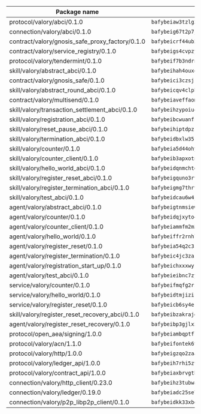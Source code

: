 | Package name                                                  | Package hash                                                  |
| ------------------------------------------------------------- | ------------------------------------------------------------- |
| protocol/valory/abci/0.1.0                                    | `bafybeiaw3tzlg3rkvnn5fcufblktmfwngmxugn4yo7pyjp76zz6aqtqcay` |
| connection/valory/abci/0.1.0                                  | `bafybeig67t2p7jwhjqwmrszeeyrpcs5v2pld62r5jbakwmf7fqwczpygn4` |
| contract/valory/gnosis_safe_proxy_factory/0.1.0               | `bafybeicrf44ub2kauwxan3zfbdmeqb2ae7xhftwucevr7q42bwho5oqcoa` |
| contract/valory/service_registry/0.1.0                        | `bafybeigs4cvpzyubnyw4cblgzqgkvrkrbpzsexxppcufxvssltxyx3ahua` |
| protocol/valory/tendermint/0.1.0                              | `bafybeif7b3ndrnwunl6s42e2cd6cu5hxruiimz3lwixb3r6um2lsldgldi` |
| skill/valory/abstract_abci/0.1.0                              | `bafybeihah4ouxqvdratxyqvluslxcv6k7rbmwygbh2e4gncrm4r4gqp23q` |
| contract/valory/gnosis_safe/0.1.0                             | `bafybeici3czsjrkeby4j3cppb2syrvmo3fx7ivi2bw3acevo4fzrf7kbui` |
| skill/valory/abstract_round_abci/0.1.0                        | `bafybeicqv4clphclqfx6ocrw6hvftqj7afn7u7btkxjeh3b22tootaxyea` |
| contract/valory/multisend/0.1.0                               | `bafybeiaveffaomsnmsc5hx62o77u7ilma6eipox7m5lrwa56737ektva3i` |
| skill/valory/transaction_settlement_abci/0.1.0                | `bafybeihzypoiu4ctoyzjn7t52fh2dokryayz3gow5jf2jh7edjbxktiibu` |
| skill/valory/registration_abci/0.1.0                          | `bafybeibcwuanfshiljher7ueb76e2i6jj2shtdunagkkeefdxypbghy2t4` |
| skill/valory/reset_pause_abci/0.1.0                           | `bafybeihiptdpzz2iyne2og5ilzja6frqg35oczhcywmiaxael4uh745xzy` |
| skill/valory/termination_abci/0.1.0                           | `bafybeidbxlw35rmpeludylcba6bkwhhlxzbwoz2tyrufxxicc3ygqsankm` |
| skill/valory/counter/0.1.0                                    | `bafybeia5d44ohyko45xj44bts7r3gahj2bpcd4sf76g2x4qbttj3f2f4fm` |
| skill/valory/counter_client/0.1.0                             | `bafybeib3apxotnry7gt6a5q2cesdobjlcb5bjqjuzwnp4f5naozbiyxvja` |
| skill/valory/hello_world_abci/0.1.0                           | `bafybeidqnmchtdjtt4gnxkbk7zpyznc6dongenpq5cixloutznbw4mflp4` |
| skill/valory/register_reset_abci/0.1.0                        | `bafybeigquno3rvkz5zerm5qd5wbrs47e2ywz3mpsqehzt4vxpuvfklt7n4` |
| skill/valory/register_termination_abci/0.1.0                  | `bafybeigmg7thrv7xijudkcy6fexcvu2xcfpgjvvrrshsgdkqjl6l27xuau` |
| skill/valory/test_abci/0.1.0                                  | `bafybeidcau6w4jdkah776i5oaneobo6yla35edivgowatbbbsvh7imhkxe` |
| agent/valory/abstract_abci/0.1.0                              | `bafybeigtnmsiew5yxjgoitnqnkzj7gufynkyodxnjnpxfje3acu6foeueq` |
| agent/valory/counter/0.1.0                                    | `bafybeidqjxyto4lw2amhgshr2mje6nsljsa4kuwjsoy7ww3i74ttaxd2wm` |
| agent/valory/counter_client/0.1.0                             | `bafybeiammfm2m3xatutqrn6xxp7tty3bzynqjqwjjiygezvcrbbnrf62o4` |
| agent/valory/hello_world/0.1.0                                | `bafybeiffr2rnhlwiibpcz4wvpxvnvu25mfbsdonscrlmozlry3yvmtdhdq` |
| agent/valory/register_reset/0.1.0                             | `bafybeia54q2c3suc3vnv6us4br4p625iih334s2nxac7ovwgjwvervxvg4` |
| agent/valory/register_termination/0.1.0                       | `bafybeic4jc3zazugfmbsnylbrzmyf3rpb2xocjgl2akry4asawyxa26ksm` |
| agent/valory/registration_start_up/0.1.0                      | `bafybeichxxxwyri54edycoeo72pfct55br6a7qsyedbviqzx5yi2z7zeea` |
| agent/valory/test_abci/0.1.0                                  | `bafybeieibnc7zyz6trk2mm5rz4z7a6gbknj6tt2gh4esbl65wcc7bnjsom` |
| service/valory/counter/0.1.0                                  | `bafybeifmqfg2rzphxoepjko7db5vvv5wvzek4opfi7rzgsjmr4vwj6ctua` |
| service/valory/hello_world/0.1.0                              | `bafybeidtmjiziktc5w6lskzivrj3qd2jz2avcf24iccq5g4pvwznbb54s4` |
| service/valory/register_reset/0.1.0                           | `bafybeicb6sy4ek552olomoq6oyisk6txqofg4espkpov2tyho25zuzhuym` |
| skill/valory/register_reset_recovery_abci/0.1.0               | `bafybeibzakrajgior3d2bzrhxs77h3gz5szcmxqmp65qhtysgkdhwp7jgy` |
| agent/valory/register_reset_recovery/0.1.0                    | `bafybeibp3gjlx5fmo3ou7nas3s2fl5jcxllen7eslz24ggxnbz2roplsba` |
| protocol/open_aea/signing/1.0.0                               | `bafybeiambqptflge33eemdhis2whik67hjplfnqwieoa6wblzlaf7vuo44` |
| protocol/valory/acn/1.1.0                                     | `bafybeifontek6tvaecatoauiule3j3id6xoktpjubvuqi3h2jkzqg7zh7a` |
| protocol/valory/http/1.0.0                                    | `bafybeigzqo2zaakcjtzzsm6dh4x73v72xg6ctk6muyp5uq5ueb7y34fbxy` |
| protocol/valory/ledger_api/1.0.0                              | `bafybeih7rhi5zvfvwakx5ifgxsz2cfipeecsh7bm3gnudjxtvhrygpcftq` |
| protocol/valory/contract_api/1.0.0                            | `bafybeiaxbrvgtbdrh4lslskuxyp4awyr4whcx3nqq5yrr6vimzsxg5dy64` |
| connection/valory/http_client/0.23.0                          | `bafybeihz3tubwado7j3wlivndzzuj3c6fdsp4ra5r3nqixn3ufawzo3wii` |
| connection/valory/ledger/0.19.0                               | `bafybeiadc25se7dgnn4mufztwpzdono4xsfs45qknzdqyi3gckn6ccuv44` |
| connection/valory/p2p_libp2p_client/0.1.0                     | `bafybeidkk33xbga54szmitk6uwsi3ef56hbbdbuasltqtiyki34hgfpnxa` |
